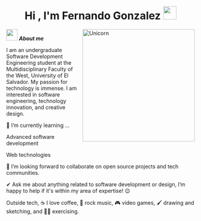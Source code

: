 <h1 align="center">Hi , I'm Fernando Gonzalez <img src="https://media.giphy.com/media/hvRJCLFzcasrR4ia7z/giphy.gif" width="35"></h1>
<img align="right" width=300px alt="Unicorn" src="https://c.tenor.com/GN73MKBawZYAAAAi/busy-cute.gif" />

<img src="https://media.giphy.com/media/ObNTw8Uzwy6KQ/giphy.gif" width="30px">&nbsp;***About me***

I am an undergraduate Software Development Engineering student at the Multidisciplinary Faculty of the West, University of El Salvador. My passion for technology is immense.
    I am interested in software engineering, technology innovation, and creative design.

  🌱 I’m currently learning ...

  Advanced software development

  Web technologies

👯 I’m looking forward to collaborate on open source projects and tech communities.

✔ Ask me about anything related to software development or design, I’m happy to help if it's within my area of expertise! 😉<br>

Outside tech, ☕ I love coffee, 🎸 rock music, 🎮 video games, 🖌️ drawing and sketching, and 🏋️‍♂️ exercising.
